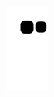 <!-- Here are some ideas to get you started:      
               
- 🔭 I’m currently working on  @nrfe               
- 🌱 I’m currently learning ...           
- 👯 I’m looking to collaborate on ...             
- 🤔 I’m looking for help with ...              
- 💬 Ask me about ...                 
- 📫 How to reach me: ...      
- 😄 Pronouns: ...       
- ⚡ Fun fact: ... contribs  -->         
     
<!--  
![icons8-level-up-your-coding-skills-and-quickly-land-a-job-14](https://user-images.githubusercontent.com/48620706/157663392-bf508ac4-1b2e-4618-9b8a-20a65913b074.png)LeetCode：[web_thomas](https://leetcode-cn.com/u/web_thomas/) | Blog：[thomas-void0](https://github.com/thomas-void0/blogs) -->
<!-- 
**stats**

[![Top Langs](https://github-readme-stats.vercel.app/api/top-langs/?username=thomas-void0&layout=compact&theme=default&hide_border=true)](https://github.com/anuraghazra/github-readme-stats)[![Anurag's GitHub stats](https://github-readme-stats.vercel.app/api?username=thomas-void0&show_icons=true&hide=stars&include_all_commits=true&count_private=true&line_height=24&theme=default&hide_border=true)](https://github.com/anuraghazra/github-readme-stats) -->

<!-- **profile-3d-contrib**  

![profile-3d-contrib](./profile-3d-contrib/profile-green-animate.svg) -->
  
  
 
![my snake](https://github.com/thomas-void0/thomas-void0/blob/output/github-snake.svg)
